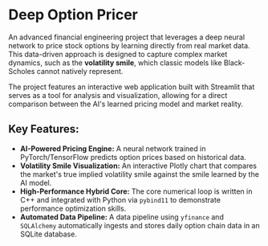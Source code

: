 # Deep Option Pricer

An advanced financial engineering project that leverages a deep neural network to price stock options by learning directly from real market data. This data-driven approach is designed to capture complex market dynamics, such as the **volatility smile**, which classic models like Black-Scholes cannot natively represent.

The project features an interactive web application built with Streamlit that serves as a tool for analysis and visualization, allowing for a direct comparison between the AI's learned pricing model and market reality.

## Key Features:

* **AI-Powered Pricing Engine:** A neural network trained in PyTorch/TensorFlow predicts option prices based on historical data.
* **Volatility Smile Visualization:** An interactive Plotly chart that compares the market's true implied volatility smile against the smile learned by the AI model.
* **High-Performance Hybrid Core:** The core numerical loop is written in C++ and integrated with Python via `pybind11` to demonstrate performance optimization skills.
* **Automated Data Pipeline:** A data pipeline using `yfinance` and `SQLAlchemy` automatically ingests and stores daily option chain data in an SQLite database.
